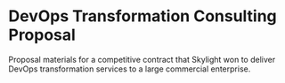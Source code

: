 # DevOps Transformation Consulting Proposal

Proposal materials for a competitive contract that Skylight won to deliver DevOps transformation services to a large commercial enterprise.
